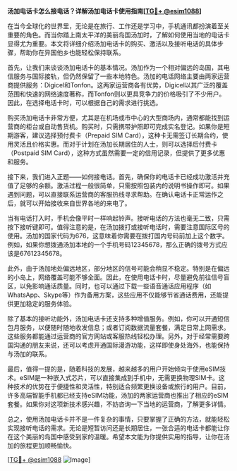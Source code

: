**汤加电话卡怎么接电话？详解汤加电话卡使用指南[[TG💪+ @esim1088](https://t.me/s/esim1088)]**

在当今全球化的世界里，无论是在旅行、工作还是学习中，手机通讯都扮演着至关重要的角色。而当你踏上南太平洋的美丽岛国汤加时，了解如何使用当地的电话卡显得尤为重要。本文将详细介绍汤加电话卡的购买、激活以及接听电话的具体步骤，帮助你在异国他乡也能轻松保持联系。

首先，让我们来谈谈汤加电话卡的基本情况。汤加作为一个相对偏远的岛国，其电信服务与国际接轨，但仍然保留了一些本地特色。汤加的电话网络主要由两家运营商提供服务：Digicel和Tonfon。这两家运营商各有优势，Digicel以其广泛的覆盖范围和快速的网络速度著称，而Tonfon则以更具竞争力的价格吸引了不少用户。因此，在选择电话卡时，可以根据自己的需求进行挑选。

购买汤加电话卡非常方便，尤其是在机场或市中心的大型商场内，通常都能找到运营商的柜台或自动售货机。购买时，只需携带护照即可完成实名登记。如果你是短期游客，建议选择预付费卡（Prepaid SIM Card），这种卡无需签订长期合约，使用灵活且价格实惠。而对于计划在汤加长期居住的人士，则可以选择后付费卡（Postpaid SIM Card），这种方式虽然需要一定的信用记录，但提供了更多优惠和服务。

接下来，我们进入正题——如何接电话。首先，确保你的电话卡已经成功激活并充值了足够的余额。激活过程一般很简单，只需按照包装内的说明书操作即可。如果遇到问题，可以直接联系运营商的客服热线寻求帮助。在确认电话卡正常运作之后，就可以开始接收来自世界各地的来电了。

当有电话打入时，手机会像平时一样响起铃声。接听电话的方法也毫无二致，只需按下接听键即可。值得注意的是，在汤加拨打或接听电话时，需要注意国际区号的使用。汤加的国家代码为676，这意味着你需要在拨打国内号码前加上这个数字。例如，如果你想拨通汤加本地的一个手机号码12345678，那么正确的拨号方式应该是67612345678。

此外，由于汤加地处偏远地区，部分地区的信号可能会稍显不稳定。特别是在偏远的小岛上，网络覆盖可能不够全面。因此，在使用电话卡时，尽量避免前往信号盲区，以免影响通话质量。同时，也可以通过下载一些语音通话应用程序（如WhatsApp、Skype等）作为备用方案，这些应用不仅能够节省通话费用，还能提供更加稳定的服务体验。

除了基本的接听功能外，汤加电话卡还支持多种增值服务。例如，你可以开通短信包月服务，以便随时随地收发信息；或者订阅数据流量套餐，满足日常上网需求。这些服务都能通过运营商的官方网站或客服热线轻松办理。另外，对于经常需要跨国沟通的朋友来说，还可以考虑开通国际漫游功能，这样即使身处海外，也能保持与汤加的联系。

最后，值得一提的是，随着科技的发展，越来越多的用户开始倾向于使用eSIM技术。eSIM是一种嵌入式芯片，可以直接集成到手机中，无需更换物理SIM卡。这种技术的优势在于便捷性和灵活性，特别适合频繁更换设备或旅行的用户。目前，许多高端智能手机都已经支持eSIM功能，汤加的两家运营商也推出了相应的eSIM套餐。如果你对这项新技术感兴趣，不妨咨询一下当地的运营商，了解更多详情。

总之，使用汤加电话卡并不是一件复杂的事情，只要掌握了正确的方法，就能轻松实现接听电话的需求。无论是短暂访问还是长期居住，一张合适的电话卡都能让你在这个美丽的岛国中感受到家的温暖。希望本文能为你提供实用的指导，让你在汤加的旅程更加顺畅愉快。

[[TG💪+ @esim1088](https://t.me/s/esim1088) ![Image](https://i.postimg.cc/4NQfJmqS/Snipaste-2025-05-13-00-14-12.png)]